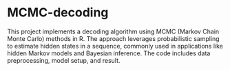 # MCMC-decoding
This project implements a decoding algorithm using MCMC (Markov Chain Monte Carlo) methods in R. The approach leverages probabilistic sampling to estimate hidden states in a sequence, commonly used in applications like hidden Markov models and Bayesian inference. The code includes data preprocessing, model setup, and result.
